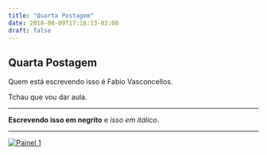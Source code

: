 ```yaml
---
title: "Quarta Postagem"
date: 2018-08-09T17:18:13-03:00
draft: false
---
```


## Quarta Postagem

Quem está escrevendo isso é Fabio Vasconcellos.

Tchau que vou dar aula.

-----

**Escrevendo isso em negrito** e *isso em itálico*.

----

<div class='tableauPlaceholder' id='viz1533846474248' style='position: relative'><noscript><a href='#'><img alt='Painel 1 ' src='https:&#47;&#47;public.tableau.com&#47;static&#47;images&#47;el&#47;eleicoes2018_2&#47;Painel1&#47;1_rss.png' style='border: none' /></a></noscript><object class='tableauViz'  style='display:none;'><param name='host_url' value='https%3A%2F%2Fpublic.tableau.com%2F' /> <param name='embed_code_version' value='3' /> <param name='site_root' value='' /><param name='name' value='eleicoes2018_2&#47;Painel1' /><param name='tabs' value='no' /><param name='toolbar' value='yes' /><param name='static_image' value='https:&#47;&#47;public.tableau.com&#47;static&#47;images&#47;el&#47;eleicoes2018_2&#47;Painel1&#47;1.png' /> <param name='animate_transition' value='yes' /><param name='display_static_image' value='yes' /><param name='display_spinner' value='yes' /><param name='display_overlay' value='yes' /><param name='display_count' value='yes' /></object></div>                <script type='text/javascript'>                    var divElement = document.getElementById('viz1533846474248');                    var vizElement = divElement.getElementsByTagName('object')[0];                    vizElement.style.minWidth='1020px';vizElement.style.maxWidth='1220px';vizElement.style.width='100%';vizElement.style.height='3187px';                    var scriptElement = document.createElement('script');                    scriptElement.src = 'https://public.tableau.com/javascripts/api/viz_v1.js';                    vizElement.parentNode.insertBefore(scriptElement, vizElement);                </script>
